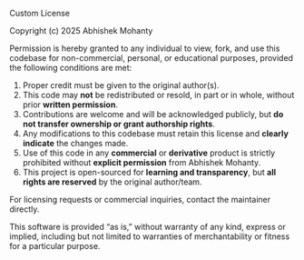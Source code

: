 Custom License

Copyright (c) 2025 Abhishek Mohanty

Permission is hereby granted to any individual to view, fork, and use this codebase for non-commercial, personal, or educational purposes, provided the following conditions are met:

1. Proper credit must be given to the original author(s).
2. This code may **not** be redistributed or resold, in part or in whole, without prior **written permission**.
3. Contributions are welcome and will be acknowledged publicly, but **do not transfer ownership or grant authorship rights**.
4. Any modifications to this codebase must retain this license and **clearly indicate** the changes made.
5. Use of this code in any **commercial** or **derivative** product is strictly prohibited without **explicit permission** from Abhishek Mohanty.
6. This project is open-sourced for **learning and transparency**, but **all rights are reserved** by the original author/team.

For licensing requests or commercial inquiries, contact the maintainer directly.

This software is provided “as is,” without warranty of any kind, express or implied, including but not limited to warranties of merchantability or fitness for a particular purpose.

